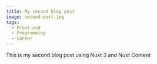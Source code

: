 ```yaml
---
title: My second blog post
image: second-post.jpg
tags:
  - Front-end
  - Programming
  - Career
---
```


This is my second blog post using Nuxt 3 and Nuxt Content